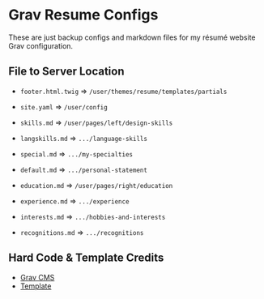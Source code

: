 # Grav Resume Configs

These are just backup configs and markdown files for my résumé website Grav configuration.

## File to Server Location

- `footer.html.twig` => `/user/themes/resume/templates/partials`
- `site.yaml` => `/user/config`

- `skills.md` => `/user/pages/left/design-skills`
- `langskills.md` => `.../language-skills`
- `special.md` => `.../my-specialties`
- `default.md` => `.../personal-statement`

- `education.md` => `/user/pages/right/education`
- `experience.md` => `.../experience`
- `interests.md` => `.../hobbies-and-interests`
- `recognitions.md` => `.../recognitions`

## Hard Code & Template Credits

- [Grav CMS](https://getgrav.org)
- [Template](https://github.com/getgrav/grav-theme-resume)